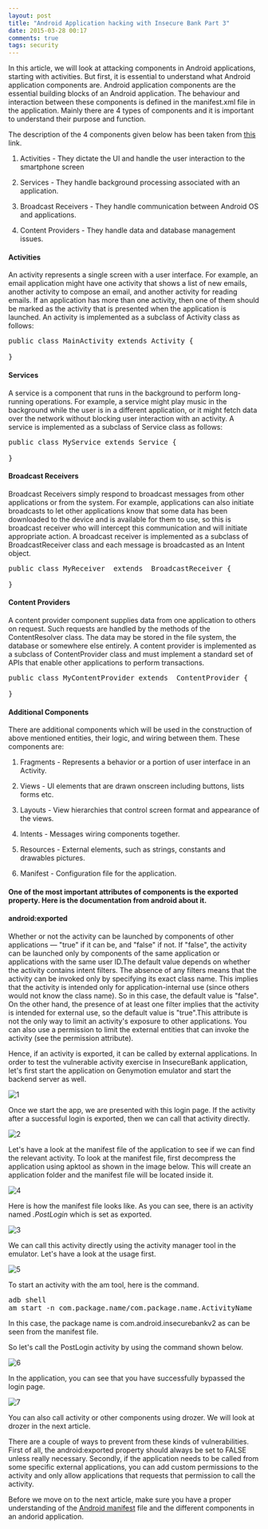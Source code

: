 ```yaml
---
layout: post
title: "Android Application hacking with Insecure Bank Part 3"
date: 2015-03-28 00:17
comments: true
tags: security
---
```


In this article, we will look at attacking components in Android applications, starting with activities. But first, it is essential to understand what Android application components are. Android application components are the essential building blocks of an Android application. The behaviour and interaction between these components is defined in the manifest.xml file in the application. Mainly there are 4 types of components and it is important to understand their purpose and function.

<!-- more -->

The description of the 4 components given below has been taken from <a href="http://www.tutorialspoint.com/android/android_application_components.htm">this</a> link.

1. Activities - They dictate the UI and handle the user interaction to the smartphone screen

2. Services - They handle background processing associated with an application.

3. Broadcast Receivers - They handle communication between Android OS and applications.

4. Content Providers - They handle data and database management issues.

#### Activities

An activity represents a single screen with a user interface. For example, an email application might have one activity that shows a list of new emails, another activity to compose an email, and another activity for reading emails. If an application has more than one activity, then one of them should be marked as the activity that is presented when the application is launched. An activity is implemented as a subclass of Activity class as follows:

<pre>public class MainActivity extends Activity {

}</pre>

#### Services

A service is a component that runs in the background to perform long-running operations. For example, a service might play music in the background while the user is in a different application, or it might fetch data over the network without blocking user interaction with an activity. A service is implemented as a subclass of Service class as follows:

<pre>public class MyService extends Service {

}</pre>

#### Broadcast Receivers

Broadcast Receivers simply respond to broadcast messages from other applications or from the system. For example, applications can also initiate broadcasts to let other applications know that some data has been downloaded to the device and is available for them to use, so this is broadcast receiver who will intercept this communication and will initiate appropriate action. A broadcast receiver is implemented as a subclass of BroadcastReceiver class and each message is broadcasted as an Intent object.

<pre>public class MyReceiver  extends  BroadcastReceiver {

}</pre>

#### Content Providers

A content provider component supplies data from one application to others on request. Such requests are handled by the methods of the ContentResolver class. The data may be stored in the file system, the database or somewhere else entirely. A content provider is implemented as a subclass of ContentProvider class and must implement a standard set of APIs that enable other applications to perform transactions.

<pre>public class MyContentProvider extends  ContentProvider {

}</pre>

#### Additional Components

There are additional components which will be used in the construction of above mentioned entities, their logic, and wiring between them. These components are:

1. Fragments - Represents a behavior or a portion of user interface in an Activity.

2. Views - UI elements that are drawn onscreen including buttons, lists forms etc.

3. Layouts - View hierarchies that control screen format and appearance of the views.</td>

4. Intents - Messages wiring components together.

5. Resources - External elements, such as strings, constants and drawables pictures.

6. Manifest - Configuration file for the application.

#### One of the most important attributes of components is the exported property. Here is the documentation from android about it.

#### android:exported

Whether or not the activity can be launched by components of other applications — "true" if it can be, and "false" if not. If "false", the activity can be launched only by components of the same application or applications with the same user ID.The default value depends on whether the activity contains intent filters. The absence of any filters means that the activity can be invoked only by specifying its exact class name. This implies that the activity is intended only for application-internal use (since others would not know the class name). So in this case, the default value is "false". On the other hand, the presence of at least one filter implies that the activity is intended for external use, so the default value is "true".This attribute is not the only way to limit an activity's exposure to other applications. You can also use a permission to limit the external entities that can invoke the activity (see the permission attribute).

Hence, if an activity is exported, it can be called by external applications. In order to test the vulnerable activity exercise in InsecureBank application, let's first start the application on Genymotion emulator and start the backend server as well.

![1](/images/posts/ib3/1.png)

Once we start the app, we are presented with this login page. If the activity after a successful login is exported, then we can call that activity directly.

![2](/images/posts/ib3/2.png)

Let's have a look at the manifest file of the application to see if we can find the relevant activity. To look at the manifest file, first decompress the application using apktool as shown in the image below. This will create an application folder and the manifest file will be located inside it.

![4](/images/posts/ib3/4.png)

Here is how the manifest file looks like. As you can see, there is an activity named _.PostLogin_ which is set as exported.

![3](/images/posts/ib3/3.png)

We can call this activity directly using the activity manager tool in the emulator. Let's have a look at the usage first.

![5](/images/posts/ib3/5.png)

To start an activity with the am tool, here is the command.

<pre>adb shell
am start -n com.package.name/com.package.name.ActivityName
</pre>

In this case, the package name is com.android.insecurebankv2 as can be seen from the manifest file.

So let's call the PostLogin activity by using the command shown below.

![6](/images/posts/ib3/6.png)

In the application, you can see that you have successfully bypassed the login page.

![7](/images/posts/ib3/7.png)

You can also call activity or other components using drozer. We will look at drozer in the next article.

There are a couple of ways to prevent from these kinds of vulnerabilities. First of all, the android:exported property should always be set to FALSE unless really necessary. Secondly, if the application needs to be called from some specific external applications, you can add custom permissions to the activity and only allow applications that requests that permission to call the activity.

Before we move on to the next article, make sure you have a proper understanding of the [Android manifest](http://developer.android.com/guide/topics/manifest/manifest-intro.html) file and the different components in an andorid application.